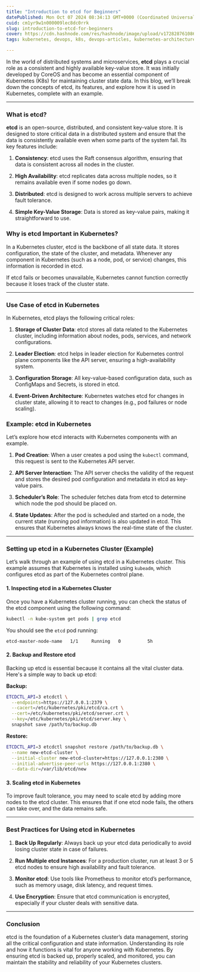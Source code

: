 ```yaml
---
title: "Introduction to etcd for Beginners"
datePublished: Mon Oct 07 2024 08:34:13 GMT+0000 (Coordinated Universal Time)
cuid: cm1yr9w1n000009lec8dc0rrk
slug: introduction-to-etcd-for-beginners
cover: https://cdn.hashnode.com/res/hashnode/image/upload/v1728287610863/e050eece-7ace-421c-9aba-e8bf38574918.png
tags: kubernetes, devops, k8s, devops-articles, kubernetes-architecture, etcd, etcd-backup

---
```


In the world of distributed systems and microservices, **etcd** plays a crucial role as a consistent and highly available key-value store. It was initially developed by CoreOS and has become an essential component of Kubernetes (K8s) for maintaining cluster state data. In this blog, we’ll break down the concepts of etcd, its features, and explore how it is used in Kubernetes, complete with an example.

---

### What is etcd?

**etcd** is an open-source, distributed, and consistent key-value store. It is designed to store critical data in a distributed system and ensure that the data is consistently available even when some parts of the system fail. Its key features include:

1. **Consistency**: etcd uses the Raft consensus algorithm, ensuring that data is consistent across all nodes in the cluster.
    
2. **High Availability**: etcd replicates data across multiple nodes, so it remains available even if some nodes go down.
    
3. **Distributed**: etcd is designed to work across multiple servers to achieve fault tolerance.
    
4. **Simple Key-Value Storage**: Data is stored as key-value pairs, making it straightforward to use.
    

### Why is etcd Important in Kubernetes?

In a Kubernetes cluster, etcd is the backbone of all state data. It stores configuration, the state of the cluster, and metadata. Whenever any component in Kubernetes (such as a node, pod, or service) changes, this information is recorded in etcd.

If etcd fails or becomes unavailable, Kubernetes cannot function correctly because it loses track of the cluster state.

---

### Use Case of etcd in Kubernetes

In Kubernetes, etcd plays the following critical roles:

1. **Storage of Cluster Data**: etcd stores all data related to the Kubernetes cluster, including information about nodes, pods, services, and network configurations.
    
2. **Leader Election**: etcd helps in leader election for Kubernetes control plane components like the API server, ensuring a high-availability system.
    
3. **Configuration Storage**: All key-value-based configuration data, such as ConfigMaps and Secrets, is stored in etcd.
    
4. **Event-Driven Architecture**: Kubernetes watches etcd for changes in cluster state, allowing it to react to changes (e.g., pod failures or node scaling).
    

### Example: etcd in Kubernetes

Let’s explore how etcd interacts with Kubernetes components with an example.

1. **Pod Creation**: When a user creates a pod using the `kubectl` command, this request is sent to the Kubernetes API server.
    
2. **API Server Interaction**: The API server checks the validity of the request and stores the desired pod configuration and metadata in etcd as key-value pairs.
    
3. **Scheduler’s Role**: The scheduler fetches data from etcd to determine which node the pod should be placed on.
    
4. **State Updates**: After the pod is scheduled and started on a node, the current state (running pod information) is also updated in etcd. This ensures that Kubernetes always knows the real-time state of the cluster.
    

---

### Setting up etcd in a Kubernetes Cluster (Example)

Let’s walk through an example of using etcd in a Kubernetes cluster. This example assumes that Kubernetes is installed using `kubeadm`, which configures etcd as part of the Kubernetes control plane.

#### 1\. Inspecting etcd in a Kubernetes Cluster

Once you have a Kubernetes cluster running, you can check the status of the etcd component using the following command:

```bash
kubectl -n kube-system get pods | grep etcd
```

You should see the `etcd` pod running:

```bash
etcd-master-node-name   1/1     Running   0          5h
```

#### 2\. Backup and Restore etcd

Backing up etcd is essential because it contains all the vital cluster data. Here's a simple way to back up etcd:

**Backup:**

```bash
ETCDCTL_API=3 etcdctl \
  --endpoints=https://127.0.0.1:2379 \
  --cacert=/etc/kubernetes/pki/etcd/ca.crt \
  --cert=/etc/kubernetes/pki/etcd/server.crt \
  --key=/etc/kubernetes/pki/etcd/server.key \
  snapshot save /path/to/backup.db
```

**Restore:**

```bash
ETCDCTL_API=3 etcdctl snapshot restore /path/to/backup.db \
  --name new-etcd-cluster \
  --initial-cluster new-etcd-cluster=https://127.0.0.1:2380 \
  --initial-advertise-peer-urls https://127.0.0.1:2380 \
  --data-dir=/var/lib/etcd/new
```

#### 3\. Scaling etcd in Kubernetes

To improve fault tolerance, you may need to scale etcd by adding more nodes to the etcd cluster. This ensures that if one etcd node fails, the others can take over, and the data remains safe.

---

### Best Practices for Using etcd in Kubernetes

1. **Back Up Regularly**: Always back up your etcd data periodically to avoid losing cluster state in case of failures.
    
2. **Run Multiple etcd Instances**: For a production cluster, run at least 3 or 5 etcd nodes to ensure high availability and fault tolerance.
    
3. **Monitor etcd**: Use tools like Prometheus to monitor etcd’s performance, such as memory usage, disk latency, and request times.
    
4. **Use Encryption**: Ensure that etcd communication is encrypted, especially if your cluster deals with sensitive data.
    

---

### Conclusion

etcd is the foundation of a Kubernetes cluster’s data management, storing all the critical configuration and state information. Understanding its role and how it functions is vital for anyone working with Kubernetes. By ensuring etcd is backed up, properly scaled, and monitored, you can maintain the stability and reliability of your Kubernetes clusters.
